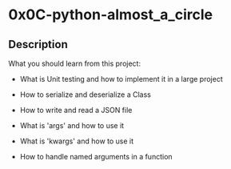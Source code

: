 # 0x0C-python-almost_a_circle

## Description

What you should learn from this project:

* What is Unit testing and how to implement it in a large project

* How to serialize and deserialize a Class

* How to write and read a JSON file

* What is 'args' and how to use it

* What is 'kwargs' and how to use it

* How to handle named arguments in a function
